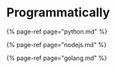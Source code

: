 # Programmatically

{% page-ref page="python.md" %}

{% page-ref page="nodejs.md" %}

{% page-ref page="golang.md" %}



